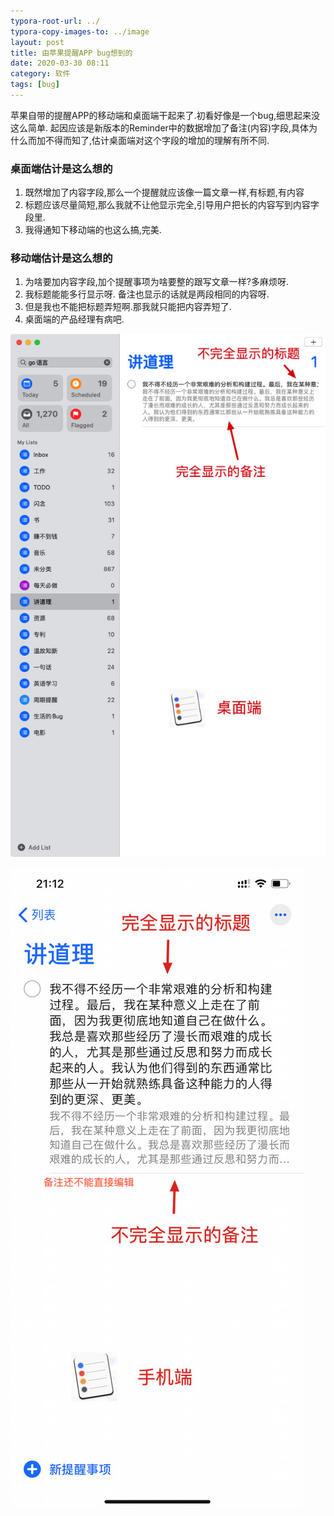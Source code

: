 ```yaml
---
typora-root-url: ../
typora-copy-images-to: ../image
layout: post
title: 由苹果提醒APP bug想到的
date: 2020-03-30 08:11
category: 软件 
tags: [bug]
---
```


苹果自带的提醒APP的移动端和桌面端干起来了.初看好像是一个bug,细思起来没这么简单. 起因应该是新版本的Reminder中的数据增加了备注(内容)字段,具体为什么而加不得而知了,估计桌面端对这个字段的增加的理解有所不同.



### 桌面端估计是这么想的

1. 既然增加了内容字段,那么一个提醒就应该像一篇文章一样,有标题,有内容
2. 标题应该尽量简短,那么我就不让他显示完全,引导用户把长的内容写到内容字段里.
3. 我得通知下移动端的也这么搞,完美.

### 移动端估计是这么想的

1. 为啥要加内容字段,加个提醒事项为啥要整的跟写文章一样?多麻烦呀.
2. 我标题能能多行显示呀. 备注也显示的话就是两段相同的内容呀.
3. 但是我也不能把标题弄短啊.那我就只能把内容弄短了.
4. 桌面端的产品经理有病吧.



![Xnip2020-03-28_21-42-05](/image/Xnip2020-03-28_21-42-05.JPG)

![Xnip2020-03-28_21-39-56](/image/Xnip2020-03-28_21-39-56.JPG)
